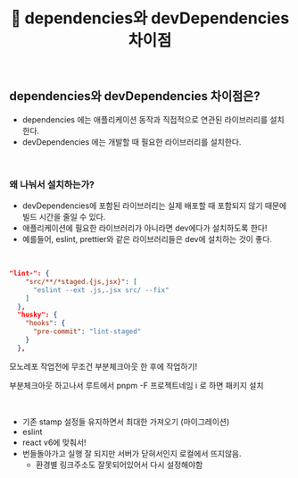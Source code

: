 # <div align="center">🌈 dependencies와 devDependencies 차이점</div>

<br>

## dependencies와 devDependencies 차이점은?

- dependencies 에는 애플리케이션 동작과 직접적으로 연관된 라이브러리를 설치한다.
- devDependencies 에는 개발할 때 필요한 라이브러리를 설치한다.

<br>

### 왜 나눠서 설치하는가?

- devDependencies에 포함된 라이브러리는 실제 배포할 때 포함되지 않기 때문에 빌드 시간을 줄일 수 있다.
- 애플리케이션에 필요한 라이브러리가 아니라면 dev에다가 설치하도록 한다!
- 예를들어, eslint, prettier와 같은 라이브러리들은 dev에 설치하는 것이 좋다.

<br>

```json
"lint-": {
    "src/**/*staged.{js,jsx}": [
      "eslint --ext .js,.jsx src/ --fix"
    ]
  },
  "husky": {
    "hooks": {
      "pre-commit": "lint-staged"
    }
  },
```

모노레포 작업전에 무조건 부분체크아웃 한 후에 작업하기!

부분체크아웃 하고나서 루트에서 pnpm -F 프로젝트네임 i 로 하면 패키지 설치

<br>

- 기존 stamp 설정들 유지하면서 최대한 가져오기 (마이그레이션)
- eslint
- react v6에 맞춰서!
- 번들돌아가고 실행 잘 되지만 서버가 닫혀서인지 로컬에서 뜨지않음.
  - 환경별 링크주소도 잘못되어있어서 다시 설정해야함
